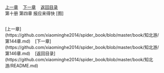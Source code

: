 
[上一章](https://github.com/xiaominghe2014/spider_book/blob/master/book/知北游/第144章.md)&nbsp;&nbsp;&nbsp;&nbsp;[下一章](https://github.com/xiaominghe2014/spider_book/blob/master/book/知北游/第146章.md)&nbsp;&nbsp;&nbsp;&nbsp;[返回目录](https://github.com/xiaominghe2014/spider_book/blob/master/book/知北游/README.md)
<br /> 第十册 第四章 报应来得快 [图]<br />
    
  <br />
[上一章](https://github.com/xiaominghe2014/spider_book/blob/master/book/知北游/第144章.md)&nbsp;&nbsp;&nbsp;&nbsp;[下一章](https://github.com/xiaominghe2014/spider_book/blob/master/book/知北游/第146章.md)&nbsp;&nbsp;&nbsp;&nbsp;[返回目录](https://github.com/xiaominghe2014/spider_book/blob/master/book/知北游/README.md)
